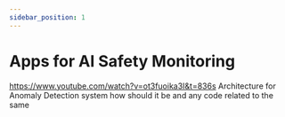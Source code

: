 ```yaml
---
sidebar_position: 1
---
```


# Apps for AI Safety Monitoring 


https://www.youtube.com/watch?v=ot3fuoika3I&t=836s
Architecture for Anomaly Detection system how should it be and any code related to the same
